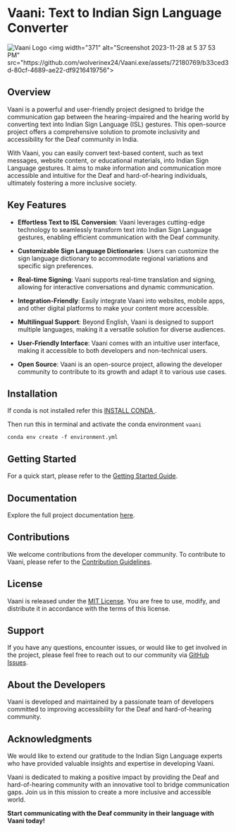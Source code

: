 # Vaani: Text to Indian Sign Language Converter

![Vaani Logo]([https://example.com/vaani-logo.png](https://github.com/wolverinex24/Vaani.exe/assets/72180769/b33ced3d-80cf-4689-ae22-df9216419756))
<img width="371" alt="Screenshot 2023-11-28 at 5 37 53 PM" src="https://github.com/wolverinex24/Vaani.exe/assets/72180769/b33ced3d-80cf-4689-ae22-df9216419756">

## Overview

Vaani is a powerful and user-friendly project designed to bridge the communication gap between the hearing-impaired and the hearing world by converting text into Indian Sign Language (ISL) gestures. This open-source project offers a comprehensive solution to promote inclusivity and accessibility for the Deaf community in India.

With Vaani, you can easily convert text-based content, such as text messages, website content, or educational materials, into Indian Sign Language gestures. It aims to make information and communication more accessible and intuitive for the Deaf and hard-of-hearing individuals, ultimately fostering a more inclusive society.

## Key Features

- **Effortless Text to ISL Conversion**: Vaani leverages cutting-edge technology to seamlessly transform text into Indian Sign Language gestures, enabling efficient communication with the Deaf community.

- **Customizable Sign Language Dictionaries**: Users can customize the sign language dictionary to accommodate regional variations and specific sign preferences.

- **Real-time Signing**: Vaani supports real-time translation and signing, allowing for interactive conversations and dynamic communication.

- **Integration-Friendly**: Easily integrate Vaani into websites, mobile apps, and other digital platforms to make your content more accessible.

- **Multilingual Support**: Beyond English, Vaani is designed to support multiple languages, making it a versatile solution for diverse audiences.

- **User-Friendly Interface**: Vaani comes with an intuitive user interface, making it accessible to both developers and non-technical users.

- **Open Source**: Vaani is an open-source project, allowing the developer community to contribute to its growth and adapt it to various use cases.

## Installation

If conda is not installed refer this  [INSTALL CONDA ](https://docs.conda.io/projects/conda/en/23.1.x/user-guide/install/windows.html).

Then run this in terminal and activate the conda environment `vaani`

```conda env create -f environment.yml```


## Getting Started

For a quick start, please refer to the [Getting Started Guide](https://github.com/your-username/vaani/wiki/Getting-Started).

## Documentation

Explore the full project documentation [here](https://github.com/your-username/vaani/wiki).

## Contributions

We welcome contributions from the developer community. To contribute to Vaani, please refer to the [Contribution Guidelines](https://github.com/your-username/vaani/blob/main/CONTRIBUTING.md).

## License

Vaani is released under the [MIT License](https://github.com/your-username/vaani/blob/main/LICENSE). You are free to use, modify, and distribute it in accordance with the terms of this license.

## Support

If you have any questions, encounter issues, or would like to get involved in the project, please feel free to reach out to our community via [GitHub Issues](https://github.com/your-username/vaani/issues).

## About the Developers

Vaani is developed and maintained by a passionate team of developers committed to improving accessibility for the Deaf and hard-of-hearing community.

## Acknowledgments

We would like to extend our gratitude to the Indian Sign Language experts who have provided valuable insights and expertise in developing Vaani.

Vaani is dedicated to making a positive impact by providing the Deaf and hard-of-hearing community with an innovative tool to bridge communication gaps. Join us in this mission to create a more inclusive and accessible world.

**Start communicating with the Deaf community in their language with Vaani today!**
